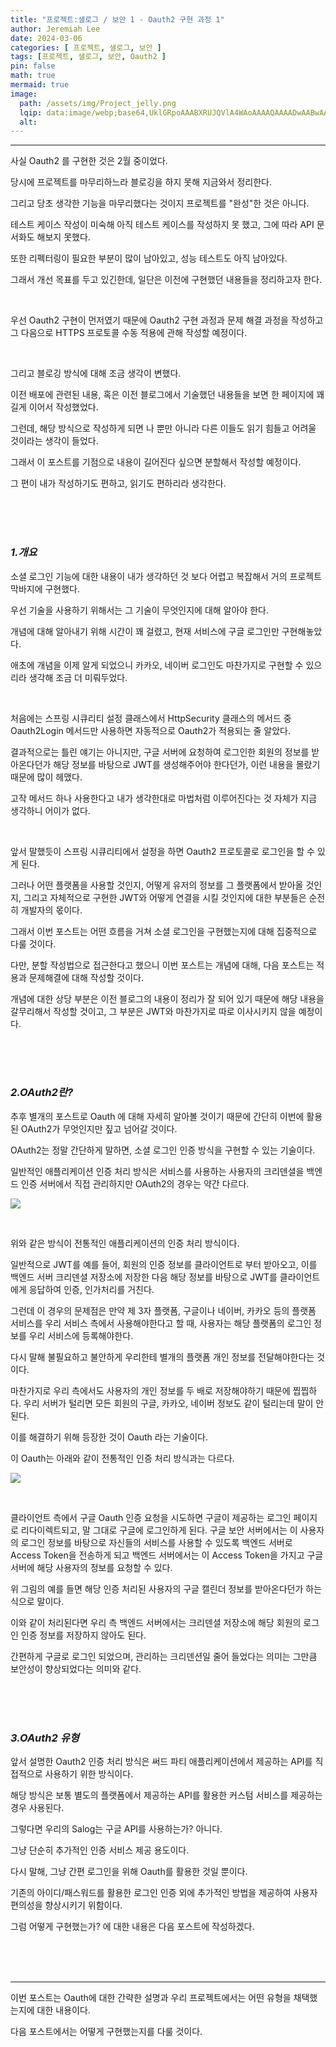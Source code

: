 ```yaml
---
title: "프로젝트:샐로그 / 보안 1 - Oauth2 구현 과정 1"
author: Jeremiah Lee
date: 2024-03-06
categories: [ 프로젝트, 샐로그, 보안 ]
tags: [프로젝트, 샐로그, 보안, Oauth2 ]
pin: false
math: true
mermaid: true
image: 
  path: /assets/img/Project_jelly.png
  lqip: data:image/webp;base64,UklGRpoAAABXRUJQVlA4WAoAAAAQAAAADwAABwAAQUxQSDIAAAARL0AmbZurmr57yyIiqE8oiG0bejIYEQTgqiDA9vqnsUSI6H+oAERp2HZ65qP/VIAWAFZQOCBCAAAA8AEAnQEqEAAIAAVAfCWkAALp8sF8rgRgAP7o9FDvMCkMde9PK7euH5M1m6VWoDXf2FkP3BqV0ZYbO6NA/VFIAAAA
  alt: 
---
```

***

사실 Oauth2 를 구현한 것은 2월 중이었다.

당시에 프로젝트를 마무리하느라 블로깅을 하지 못해 지금와서 정리한다.

그리고 당초 생각한 기능을 마무리했다는 것이지 프로젝트를 "완성"한 것은 아니다.

테스트 케이스 작성이 미숙해 아직 테스트 케이스를 작성하지 못 했고, 그에 따라 API 문서화도 해보지 못했다.

또한 리펙터링이 필요한 부분이 많이 남아있고, 성능 테스트도 아직 남아있다.

그래서 개선 목표를 두고 있긴한데, 일단은 이전에 구현했던 내용들을 정리하고자 한다.

<br>

우선 Oauth2 구현이 먼저였기 때문에 Oauth2 구현 과정과 문제 해결 과정을 작성하고
그 다음으로 HTTPS 프로토콜 수동 적용에 관해 작성할 예정이다.

<br>

그리고 블로깅 방식에 대해 조금 생각이 변했다.

이전 배포에 관련된 내용, 혹은 이전 블로그에서 기술했던 내용들을 보면 한 페이지에 꽤 길게 이어서 작성했었다.

그런데, 해당 방식으로 작성하게 되면 나 뿐만 아니라 다른 이들도 읽기 힘들고 어려울 것이라는 생각이 들었다.

그래서 이 포스트를 기점으로 내용이 길어진다 싶으면 분할해서 작성할 예정이다.

그 편이 내가 작성하기도 편하고, 읽기도 편하리라 생각한다.

<br>
<br>
<br>

### ***1.개요***

소셜 로그인 기능에 대한 내용이 내가 생각하던 것 보다 어렵고 복잡해서 거의 프로젝트 막바지에 구현했다.

우선 기술을 사용하기 위해서는 그 기술이 무엇인지에 대해 알아야 한다.

개념에 대해 알아내기 위해 시간이 꽤 걸렸고, 현재 서비스에 구글 로그인만 구현해놓았다.

애초에 개념을 이제 알게 되었으니 카카오, 네이버 로그인도 마찬가지로 구현할 수 있으리라 생각해 조금 더 미뤄두었다.

<br>

처음에는 스프링 시큐리티 설정 클래스에서 HttpSecurity 클래스의 메서드 중 Oauth2Login 메서드만 사용하면
자동적으로 Oauth2가 적용되는 줄 알았다.

결과적으로는 틀린 얘기는 아니지만, 구글 서버에 요청하여 로그인한 회원의 정보를 받아온다던가 해당 정보를 바탕으로
JWT를 생성해주어야 한다던가, 이런 내용을 몰랐기 때문에 많이 헤맸다.

고작 메서드 하나 사용한다고 내가 생각한대로 마법처럼 이루어진다는 것 자체가 지금 생각하니 어이가 없다.

<br>

앞서 말했듯이 스프링 시큐리티에서 설정을 하면 Oauth2 프로토콜로 로그인을 할 수 있게 된다.

그러나 어떤 플랫폼을 사용할 것인지, 어떻게 유저의 정보를 그 플랫폼에서 받아올 것인지, 그리고 자체적으로 구현한 JWT와
어떻게 연결을 시킬 것인지에 대한 부분들은 순전히 개발자의 몫이다.

그래서 이번 포스트는 어떤 흐름을 거쳐 소셜 로그인을 구현했는지에 대해 집중적으로 다룰 것이다.

다만, 분할 작성법으로 접근한다고 했으니 이번 포스트는 개념에 대해, 다음 포스트는 적용과 문제해결에 대해 작성할 것이다.

개념에 대한 상당 부분은 이전 블로그의 내용이 정리가 잘 되어 있기 때문에 해당 내용을 갈무리해서 작성할 것이고,
그 부분은 JWT와 마찬가지로 따로 이사시키지 않을 예정이다.

<br>
<br>
<br>

### ***2.OAuth2란?***

추후 별개의 포스트로 Oauth 에 대해 자세히 알아볼 것이기 때문에 간단히 이번에 활용된 OAuth2가 무엇인지만 짚고 넘어갈 것이다.

OAuth2는 정말 간단하게 말하면, 소셜 로그인 인증 방식을 구현할 수 있는 기술이다.

일반적인 애플리케이션 인증 처리 방식은 서비스를 사용하는 사용자의 크리덴셜을 백엔드 인증 서버에서 직접 관리하지만
OAuth2의 경우는 약간 다르다.

![](/assets/img/projects/salog/전통적인_애플리케이션에서_사용자의_크리덴셜을_저장하는_아키텍처.png)

<br>

위와 같은 방식이 전통적인 애플리케이션의 인증 처리 방식이다.

일반적으로 JWT를 예를 들어, 회원의 인증 정보를 클라이언트로 부터 받아오고, 이를 백엔드 서버 크리덴셜 저장소에 저장한 다음 해당 정보를 바탕으로
JWT를 클라이언트에게 응답하여 인증, 인가처리를 거친다.

그런데 이 경우의 문제점은 만약 제 3자 플랫폼, 구글이나 네이버, 카카오 등의 플랫폼 서비스를 우리 서비스 측에서 사용해야한다고 할 때,
사용자는 해당 플랫폼의 로그인 정보를 우리 서비스에 등록해야한다.

다시 말해 불필요하고 불안하게 우리한테 별개의 플랫폼 개인 정보를 전달해야한다는 것이다.

마찬가지로 우리 측에서도 사용자의 개인 정보를 두 배로 저장해야하기 때문에 찝찝하다.
우리 서버가 털리면 모든 회원의 구글, 카카오, 네이버 정보도 같이 털리는데 말이 안된다.

이를 해결하기 위해 등장한 것이 Oauth 라는 기술이다.

이 Oauth는 아래와 같이 전통적인 인증 처리 방식과는 다르다.

![](/assets/img/projects/salog/오오스_인증_방식.png)

<br>

클라이언트 측에서 구글 Oauth 인증 요청을 시도하면 구글이 제공하는 로그인 페이지로 리다이렉트되고, 말 그대로 구글에 로그인하게 된다.
구글 보안 서버에서는 이 사용자의 로그인 정보를 바탕으로 자신들의 서비스를 사용할 수 있도록 백엔드 서버로 Access Token을 전송하게 되고
백엔드 서버에서는 이 Access Token을 가지고 구글 서버에 해당 사용자의 정보를 요청할 수 있다.

위 그림의 예를 들면 해당 인증 처리된 사용자의 구글 캘린더 정보를 받아온다던가 하는 식으로 말이다.

이와 같이 처리된다면 우리 측 백엔드 서버에서는 크리덴셜 저장소에 해당 회원의 로그인 인증 정보를 저장하지 않아도 된다.

간편하게 구글로 로그인 되었으며, 관리하는 크리덴션일 줄어 들었다는 의미는 그만큼 보안성이 향상되었다는 의미와 같다.

<br>
<br>
<br>

### ***3.OAuth2 유형***

앞서 설명한 Oauth2 인증 처리 방식은 써드 파티 애플리케이션에서 제공하는 API를 직접적으로 사용하기 위한 방식이다.

해당 방식은 보통 별도의 플랫폼에서 제공하는 API를 활용한 커스텀 서비스를 제공하는 경우 사용된다.

그렇다면 우리의 Salog는 구글 API를 사용하는가? 아니다.

그냥 단순히 추가적인 인증 서비스 제공 용도이다.

다시 말해, 그냥 간편 로그인을 위해 Oauth를 활용한 것일 뿐이다.

기존의 아이디/패스워드를 활용한 로그인 인증 외에 추가적인 방법을 제공하여 사용자 편의성을 향상시키기 위함이다.

그럼 어떻게 구현했는가? 에 대한 내용은 다음 포스트에 작성하겠다.

<br>
<br>
<br>

***

이번 포스트는 Oauth에 대한 간략한 설명과 우리 프로젝트에서는 어떤 유형을 채택했는지에 대한 내용이다.

다음 포스트에서는 어떻게 구현했는지를 다룰 것이다.
